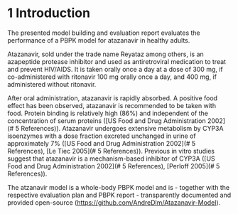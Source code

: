 # 1 Introduction
The presented model building and evaluation report evaluates the performance of a PBPK model for atazanavir in healthy adults.

Atazanavir, sold under the trade name Reyataz among others, is an azapeptide protease inhibitor and used as antiretroviral medication to treat and prevent HIV/AIDS. It is taken orally once a day at a dose of 300 mg, if co-administered with ritonavir 100 mg orally once a day, and 400 mg, if administered without ritonavir. 

After oral administration, atazanavir is rapidly absorbed. A positive food effect has been observed, atazanavir is recommended to be taken with food. Protein binding is relatively high (86%) and independent of the concentration of serum proteins ([US Food and Drug Administration 2002](# 5 References)). Atazanavir undergoes extensive metabolism by CYP3A isoenzymes with a dose fraction excreted unchanged in urine of approximately 7% ([US Food and Drug Administration 2002](# 5 References), [Le Tiec 2005](# 5 References)). Previous in vitro studies suggest that atazanavir is a mechanism-based inhibitor of CYP3A ([US Food and Drug Administration 2002](# 5 References), [Perloff 2005](# 5 References)).

The atzanavir model is a whole-body PBPK model and is - together with the respective evaluation plan and PBPK report - transparently documented and provided open-source (https://github.com/AndreDlm/Atazanavir-Model).




